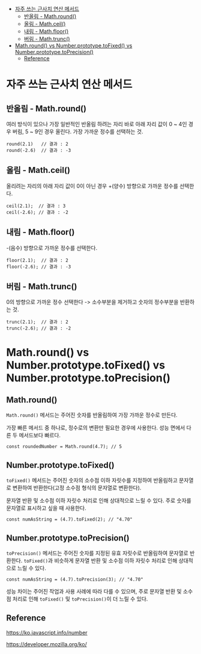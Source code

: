 - [자주 쓰는 근사치 연산 메서드](#자주-쓰는-근사치-연산-메서드)
  - [반올림 - Math.round()](#반올림---mathround)
  - [올림 - Math.ceil()](#올림---mathceil)
  - [내림 - Math.floor()](#내림---mathfloor)
  - [버림 - Math.trunc()](#버림---mathtrunc)
- [Math.round() vs Number.prototype.toFixed() vs Number.prototype.toPrecision()](#mathround-vs-numberprototypetofixed-vs-numberprototypetoprecision)
  - [Reference](#reference)

# 자주 쓰는 근사치 연산 메서드

## 반올림 - Math.round()

여러 방식이 있으나 가장 일반적인 반올림 하려는 자리 바로 아래 자리 값이 0 ~ 4인 경우 버림, 5 ~ 9인 경우 올린다. 가장 가까운 정수를 선택하는 것.

```
round(2.1)   // 결과 : 2
round(-2.6)  // 결과 : -3
```

## 올림 - Math.ceil()

올리려는 자리의 아래 자리 값이 0이 아닌 경우 +(양수) 방향으로 가까운 정수를 선택한다.

```
ceil(2.1);  // 결과 : 3
ceil(-2.6); // 결과 : -2
```

## 내림 - Math.floor()

-(음수) 방향으로 가까운 정수를 선택한다.

```
floor(2.1);  // 결과 : 2
floor(-2.6); // 결과 : -3
```

## 버림 - Math.trunc()

0의 방향으로 가까운 정수 선택한다 -> 소수부분을 제거하고 숫자의 정수부분을 반환하는 것.

```
trunc(2.1);  // 결과 : 2
trunc(-2.6); // 결과 : -2
```

# Math.round() vs Number.prototype.toFixed() vs Number.prototype.toPrecision()

<h2>Math.round()</h2>

`Math.round()` 메서드는 주어진 숫자를 반올림하여 가장 가까운 정수로 만든다.

가장 빠른 메서드 중 하나로, 정수로의 변환만 필요한 경우에 사용한다. 성능 면에서 다른 두 메서드보다 빠르다.

```
const roundedNumber = Math.round(4.7); // 5
```

<h2>Number.prototype.toFixed()</h2>

`toFixed()` 메서드는 주어진 숫자의 소수점 이하 자릿수를 지정하여 반올림하고 문자열로 변환하여 반환한다(고정 소수점 형식의 문자열로 변환한다).

문자열 반환 및 소수점 이하 자릿수 처리로 인해 상대적으로 느릴 수 있다. 주로 숫자를 문자열로 표시하고 싶을 때 사용한다.

```
const numAsString = (4.7).toFixed(2); // "4.70"
```

<h2>Number.prototype.toPrecision()</h2>

`toPrecision()` 메서드는 주어진 숫자를 지정된 유효 자릿수로 반올림하여 문자열로 반환한다. `toFixed()`과 비슷하게 문자열 반환 및 소수점 이하 자릿수 처리로 인해 상대적으로 느릴 수 있다.

```
const numAsString = (4.7).toPrecision(3); // "4.70"
```

성능 차이는 주어진 작업과 사용 사례에 따라 다를 수 있으며, 주로 문자열 반환 및 소수점 처리로 인해 `toFixed()` 및 `toPrecision()`이 더 느릴 수 있다.

## Reference

https://ko.javascript.info/number

https://developer.mozilla.org/ko/
